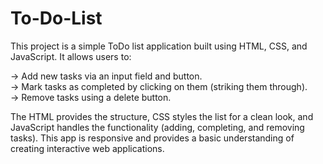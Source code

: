 # To-Do-List
This project is a simple ToDo list application built using HTML, CSS, and JavaScript. It allows users to:

-> Add new tasks via an input field and button.
<br>
-> Mark tasks as completed by clicking on them (striking them through).
<br>
-> Remove tasks using a delete button.

The HTML provides the structure, CSS styles the list for a clean look, and JavaScript handles the functionality (adding, completing, and removing tasks). This app is responsive and provides a basic understanding of creating interactive web applications.
